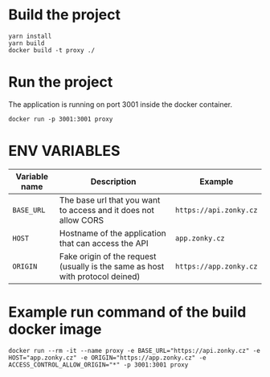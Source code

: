 # Build the project

```
yarn install
yarn build
docker build -t proxy ./
```

# Run the project

The application is running on port 3001 inside the docker container.

```
docker run -p 3001:3001 proxy
```

# ENV VARIABLES

| Variable name | Description | Example |
|---|---|---|
| `BASE_URL` | The base url that you want to access and it does not allow CORS | `https://api.zonky.cz` |
| `HOST` | Hostname of the application that can access the API | `app.zonky.cz` |
| `ORIGIN` | Fake origin of the request (usually is the same as host with protocol deined) | `https://app.zonky.cz` |

# Example run command of the build docker image

```
docker run --rm -it --name proxy -e BASE_URL="https://api.zonky.cz" -e HOST="app.zonky.cz" -e ORIGIN="https://app.zonky.cz" -e ACCESS_CONTROL_ALLOW_ORIGIN="*" -p 3001:3001 proxy
```
